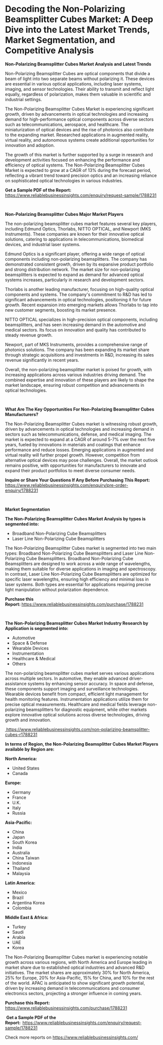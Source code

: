 <p><h1>Decoding the Non-Polarizing Beamsplitter Cubes Market: A Deep Dive into the Latest Market Trends, Market Segmentation, and Competitive Analysis</h1></p><p><strong>Non-Polarizing Beamsplitter Cubes Market Analysis and Latest Trends</strong></p>
<p><p>Non-Polarizing Beamsplitter Cubes are optical components that divide a beam of light into two separate beams without polarizing it. These devices are essential in various optical applications, including laser systems, imaging, and sensor technologies. Their ability to transmit and reflect light equally, regardless of polarization, makes them valuable in scientific and industrial settings.</p><p>The Non-Polarizing Beamsplitter Cubes Market is experiencing significant growth, driven by advancements in optical technologies and increasing demand for high-performance optical components across diverse sectors such as telecommunications, aerospace, and healthcare. The miniaturization of optical devices and the rise of photonics also contribute to the expanding market. Researched applications in augmented reality, virtual reality, and autonomous systems create additional opportunities for innovation and adoption.</p><p>The growth of this market is further supported by a surge in research and development activities focused on enhancing the performance and efficiency of optical systems. The Non-Polarizing Beamsplitter Cubes Market is expected to grow at a CAGR of 13% during the forecast period, reflecting a vibrant trend toward precision optics and an increasing reliance on sophisticated optical technologies in various industries.</p></p>
<p><strong>Get a Sample PDF of the Report:&nbsp;</strong> <a href="https://www.reliablebusinessinsights.com/enquiry/request-sample/1788231?utm_campaign=2739&utm_medium=2&utm_source=Github&utm_content=ia&utm_term=27022025&utm_id=non-polarizing-beamsplitter-cubes">https://www.reliablebusinessinsights.com/enquiry/request-sample/1788231</a></p>
<p>&nbsp;</p>
<p><strong>Non-Polarizing Beamsplitter Cubes Major Market Players</strong></p>
<p><p>The non-polarizing beamsplitter cubes market features several key players, including Edmund Optics, Thorlabs, NITTO OPTICAL, and Newport (MKS Instruments). These companies are known for their innovative optical solutions, catering to applications in telecommunications, biomedical devices, and industrial laser systems.</p><p>Edmund Optics is a significant player, offering a wide range of optical components including non-polarizing beamsplitters. The company has demonstrated consistent growth, driven by its expansive product portfolio and strong distribution network. The market size for non-polarizing beamsplitters is expected to expand as demand for advanced optical systems increases, particularly in research and development sectors.</p><p>Thorlabs is another leading manufacturer, focusing on high-quality optical components and systems. The company's commitment to R&D has led to significant advancements in optical technologies, positioning it for future growth. Recent expansion into emerging markets allows Thorlabs to tap into new customer segments, boosting its market presence.</p><p>NITTO OPTICAL specializes in high-precision optical components, including beamsplitters, and has seen increasing demand in the automotive and medical sectors. Its focus on innovation and quality has contributed to steady revenue growth.</p><p>Newport, part of MKS Instruments, provides a comprehensive range of photonics solutions. The company has been expanding its market share through strategic acquisitions and investments in R&D, increasing its sales revenue significantly in recent years. </p><p>Overall, the non-polarizing beamsplitter market is poised for growth, with increasing applications across various industries driving demand. The combined expertise and innovation of these players are likely to shape the market landscape, ensuring robust competition and advancements in optical technologies.</p></p>
<p>&nbsp;</p>
<p><strong>What Are The Key Opportunities For Non-Polarizing Beamsplitter Cubes Manufacturers?</strong></p>
<p><p>The Non-Polarizing Beamsplitter Cubes market is witnessing robust growth, driven by advancements in optical technologies and increasing demand in sectors such as telecommunications, defense, and medical imaging. The market is expected to expand at a CAGR of around 5-7% over the next five years, fueled by innovations in materials and coatings that enhance performance and reduce losses. Emerging applications in augmented and virtual reality will further propel growth. However, competition from alternative optical devices may pose challenges. Overall, the market outlook remains positive, with opportunities for manufacturers to innovate and expand their product portfolios to meet diverse consumer needs.</p></p>
<p><strong>Inquire or Share Your Questions If Any Before Purchasing This Report:</strong> <a href="https://www.reliablebusinessinsights.com/enquiry/pre-order-enquiry/1788231?utm_campaign=2739&utm_medium=2&utm_source=Github&utm_content=ia&utm_term=27022025&utm_id=non-polarizing-beamsplitter-cubes">https://www.reliablebusinessinsights.com/enquiry/pre-order-enquiry/1788231</a></p>
<p>&nbsp;</p>
<p><strong>Market Segmentation</strong></p>
<p><strong>The Non-Polarizing Beamsplitter Cubes Market Analysis by types is segmented into:</strong></p>
<p><ul><li>Broadband Non-Polarizing Cube Beamsplitters</li><li>Laser Line Non-Polarizing Cube Beamsplitters</li></ul></p>
<p><p>The Non-Polarizing Beamsplitter Cubes market is segmented into two main types: Broadband Non-Polarizing Cube Beamsplitters and Laser Line Non-Polarizing Cube Beamsplitters. Broadband Non-Polarizing Cube Beamsplitters are designed to work across a wide range of wavelengths, making them suitable for diverse applications in imaging and spectroscopy. In contrast, Laser Line Non-Polarizing Cube Beamsplitters are optimized for specific laser wavelengths, ensuring high efficiency and minimal loss in laser systems. Both types are essential for applications requiring precise light manipulation without polarization dependence.</p></p>
<p><strong>Purchase this Report:&nbsp;</strong><a href="https://www.reliablebusinessinsights.com/purchase/1788231?utm_campaign=2739&utm_medium=2&utm_source=Github&utm_content=ia&utm_term=27022025&utm_id=non-polarizing-beamsplitter-cubes">https://www.reliablebusinessinsights.com/purchase/1788231</a></p>
<p>&nbsp;</p>
<p><strong>The Non-Polarizing Beamsplitter Cubes Market Industry Research by Application is segmented into:</strong></p>
<p><ul><li>Automotive</li><li>Space & Defense</li><li>Wearable Devices</li><li>Instrumentation</li><li>Healthcare & Medical</li><li>Others</li></ul></p>
<p><p>The non-polarizing beamsplitter cubes market serves various applications across multiple sectors. In automotive, they enable advanced driver-assistance systems by enhancing sensor accuracy. In space and defense, these components support imaging and surveillance technologies. Wearable devices benefit from compact, efficient light management for health monitoring features. Instrumentation applications utilize them for precise optical measurements. Healthcare and medical fields leverage non-polarizing beamsplitters for diagnostic equipment, while other markets explore innovative optical solutions across diverse technologies, driving growth and innovation.</p></p>
<p><a href="https://www.reliablebusinessinsights.com/non-polarizing-beamsplitter-cubes-r1788231?utm_campaign=2739&utm_medium=2&utm_source=Github&utm_content=ia&utm_term=27022025&utm_id=non-polarizing-beamsplitter-cubes">&nbsp;https://www.reliablebusinessinsights.com/non-polarizing-beamsplitter-cubes-r1788231</a></p>
<p><strong>In terms of Region, the Non-Polarizing Beamsplitter Cubes Market Players available by Region are:</strong></p>
<p>
    <p> <strong> North America: </strong>
        <ul>
            <li>United States</li>
            <li>Canada</li>
        </ul>
        </p> 
    <p> <strong> Europe: </strong>
        <ul>
            <li>Germany</li>
            <li>France</li>
            <li>U.K.</li>
            <li>Italy</li>
            <li>Russia</li>
        </ul>
        </p> 
    <p> <strong> Asia-Pacific: </strong>
        <ul>
            <li>China</li>
            <li>Japan</li>
            <li>South Korea</li>
            <li>India</li>
            <li>Australia</li>
            <li>China Taiwan</li>
            <li>Indonesia</li>
            <li>Thailand</li>
            <li>Malaysia</li>
        </ul>
        </p> 
    <p> <strong> Latin America: </strong>
        <ul>
            <li>Mexico</li>
            <li>Brazil</li>
            <li>Argentina Korea</li>
            <li>Colombia</li>
        </ul>
        </p> 
    <p> <strong> Middle East & Africa: </strong>
        <ul>
            <li>Turkey</li>
            <li>Saudi</li>
            <li>Arabia</li>
            <li>UAE</li>
            <li>Korea</li>
        </ul>
    </p>
    </p>
<p><p>The Non-Polarizing Beamsplitter Cubes market is experiencing notable growth across various regions, with North America and Europe leading in market share due to established optical industries and advanced R&D initiatives. The market shares are approximately 30% for North America, 25% for Europe, 20% for Asia-Pacific, 15% for China, and 10% for the rest of the world. APAC is anticipated to show significant growth potential, driven by increasing demand in telecommunications and consumer electronics sectors, projecting a stronger influence in coming years.</p></p>
<p><strong>Purchase this Report: </strong><a href="https://www.reliablebusinessinsights.com/purchase/1788231?utm_campaign=2739&utm_medium=2&utm_source=Github&utm_content=ia&utm_term=27022025&utm_id=non-polarizing-beamsplitter-cubes">https://www.reliablebusinessinsights.com/purchase/1788231</a></p>
<p>&nbsp;<strong>Get a Sample PDF of the Report:&nbsp;&nbsp;</strong><a href="https://www.reliablebusinessinsights.com/enquiry/request-sample/1788231?utm_campaign=2739&utm_medium=2&utm_source=Github&utm_content=ia&utm_term=27022025&utm_id=non-polarizing-beamsplitter-cubes">https://www.reliablebusinessinsights.com/enquiry/request-sample/1788231</a></p>
<p><strong></strong></p>
<p>Check more reports on <a href="https://www.reliablebusinessinsights.com/?utm_campaign=2739&utm_medium=2&utm_source=Github&utm_content=ia&utm_term=27022025&utm_id=non-polarizing-beamsplitter-cubes">https://www.reliablebusinessinsights.com/</a></p>